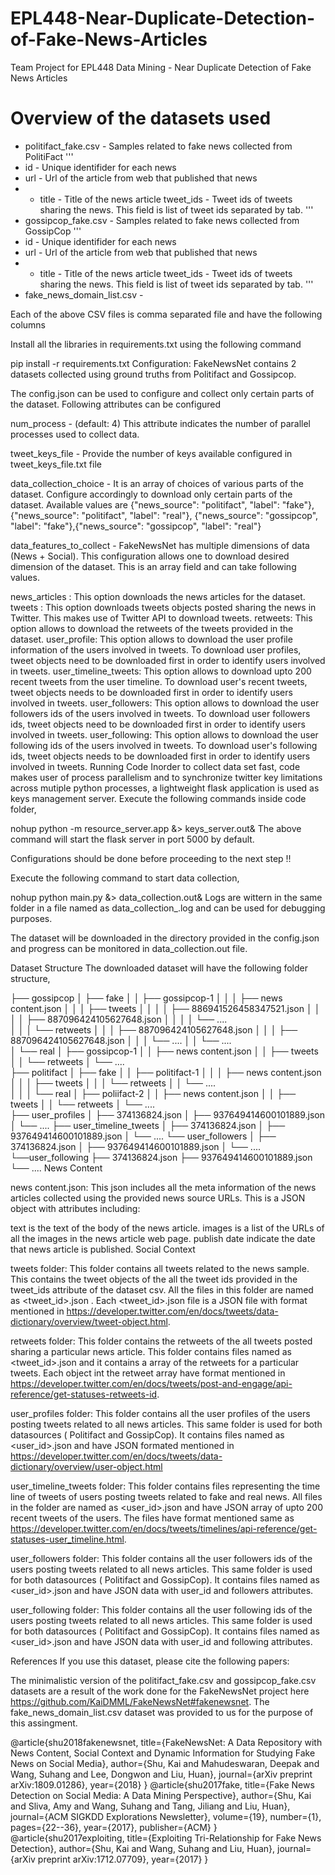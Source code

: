 # EPL448-Near-Duplicate-Detection-of-Fake-News-Articles
Team Project for EPL448 Data Mining - Near Duplicate Detection of Fake News Articles 

# Overview of the datasets used
* politifact_fake.csv - Samples related to fake news collected from PolitiFact
'''
* id - Unique identifider for each news
* url - Url of the article from web that published that news
* * title - Title of the news article
tweet_ids - Tweet ids of tweets sharing the news. This field is list of tweet ids separated by tab.
'''
* gossipcop_fake.csv - Samples related to fake news collected from GossipCop
'''
* id - Unique identifider for each news
* url - Url of the article from web that published that news
* * title - Title of the news article
tweet_ids - Tweet ids of tweets sharing the news. This field is list of tweet ids separated by tab.
'''
* fake_news_domain_list.csv - 







Each of the above CSV files is comma separated file and have the following columns















Install all the libraries in requirements.txt using the following command

pip install -r requirements.txt
Configuration:
FakeNewsNet contains 2 datasets collected using ground truths from Politifact and Gossipcop.

The config.json can be used to configure and collect only certain parts of the dataset. Following attributes can be configured

num_process - (default: 4) This attribute indicates the number of parallel processes used to collect data.

tweet_keys_file - Provide the number of keys available configured in tweet_keys_file.txt file

data_collection_choice - It is an array of choices of various parts of the dataset. Configure accordingly to download only certain parts of the dataset.
Available values are
{"news_source": "politifact", "label": "fake"},{"news_source": "politifact", "label": "real"}, {"news_source": "gossipcop", "label": "fake"},{"news_source": "gossipcop", "label": "real"}

data_features_to_collect - FakeNewsNet has multiple dimensions of data (News + Social). This configuration allows one to download desired dimension of the dataset. This is an array field and can take following values.

news_articles : This option downloads the news articles for the dataset.
tweets : This option downloads tweets objects posted sharing the news in Twitter. This makes use of Twitter API to download tweets.
retweets: This option allows to download the retweets of the tweets provided in the dataset.
user_profile: This option allows to download the user profile information of the users involved in tweets. To download user profiles, tweet objects need to be downloaded first in order to identify users involved in tweets.
user_timeline_tweets: This option allows to download upto 200 recent tweets from the user timeline. To download user's recent tweets, tweet objects needs to be downloaded first in order to identify users involved in tweets.
user_followers: This option allows to download the user followers ids of the users involved in tweets. To download user followers ids, tweet objects need to be downloaded first in order to identify users involved in tweets.
user_following: This option allows to download the user following ids of the users involved in tweets. To download user's following ids, tweet objects needs to be downloaded first in order to identify users involved in tweets.
Running Code
Inorder to collect data set fast, code makes user of process parallelism and to synchronize twitter key limitations across mutiple python processes, a lightweight flask application is used as keys management server. Execute the following commands inside code folder,

nohup python -m resource_server.app &> keys_server.out&
The above command will start the flask server in port 5000 by default.

Configurations should be done before proceeding to the next step !!

Execute the following command to start data collection,

nohup python main.py &> data_collection.out&
Logs are wittern in the same folder in a file named as data_collection_<timestamp>.log and can be used for debugging purposes.

The dataset will be downloaded in the directory provided in the config.json and progress can be monitored in data_collection.out file.

Dataset Structure
The downloaded dataset will have the following folder structure,

├── gossipcop
│   ├── fake
│   │   ├── gossipcop-1
│   │	│	├── news content.json
│   │	│	├── tweets
│   │	│	│	├── 886941526458347521.json
│   │	│	│	├── 887096424105627648.json
│   │	│	│	└── ....		
│   │	│  	└── retweets
│   │	│		├── 887096424105627648.json
│   │	│		├── 887096424105627648.json
│   │	│		└── ....
│   │	└── ....			
│   └── real
│      ├── gossipcop-1
│      │	├── news content.json
│      │	├── tweets
│      │	└── retweets
│		└── ....		
├── politifact
│   ├── fake
│   │   ├── politifact-1
│   │   │	├── news content.json
│   │   │	├── tweets
│   │   │	└── retweets
│   │	└── ....		
│   │
│   └── real
│      ├── poliifact-2
│      │	├── news content.json
│      │	├── tweets
│      │	└── retweets
│      └── ....					
├── user_profiles
│		├── 374136824.json
│		├── 937649414600101889.json
│   		└── ....
├── user_timeline_tweets
│		├── 374136824.json
│		├── 937649414600101889.json
│	   	└── ....
└── user_followers
│		├── 374136824.json
│		├── 937649414600101889.json
│	   	└── ....
└──user_following
        	├── 374136824.json
		├── 937649414600101889.json
	   	└── ....
News Content

news content.json: This json includes all the meta information of the news articles collected using the provided news source URLs. This is a JSON object with attributes including:

text is the text of the body of the news article.
images is a list of the URLs of all the images in the news article web page.
publish date indicate the date that news article is published.
Social Context

tweets folder: This folder contains all tweets related to the news sample. This contains the tweet objects of the all the tweet ids provided in the tweet_ids attribute of the dataset csv. All the files in this folder are named as <tweet_id>.json . Each <tweet_id>.json file is a JSON file with format mentioned in https://developer.twitter.com/en/docs/tweets/data-dictionary/overview/tweet-object.html.

retweets folder: This folder contains the retweets of the all tweets posted sharing a particular news article. This folder contains files named as <tweet_id>.json and it contains a array of the retweets for a particular tweets. Each object int the retweet array have format mentioned in https://developer.twitter.com/en/docs/tweets/post-and-engage/api-reference/get-statuses-retweets-id.

user_profiles folder: This folder contains all the user profiles of the users posting tweets related to all news articles. This same folder is used for both datasources ( Politifact and GossipCop). It contains files named as <user_id>.json and have JSON formated mentioned in https://developer.twitter.com/en/docs/tweets/data-dictionary/overview/user-object.html

user_timeline_tweets folder: This folder contains files representing the time line of tweets of users posting tweets related to fake and real news. All files in the folder are named as <user_id>.json and have JSON array of upto 200 recent tweets of the users. The files have format mentioned same as https://developer.twitter.com/en/docs/tweets/timelines/api-reference/get-statuses-user_timeline.html.

user_followers folder: This folder contains all the user followers ids of the users posting tweets related to all news articles. This same folder is used for both datasources ( Politifact and GossipCop). It contains files named as <user_id>.json and have JSON data with user_id and followers attributes.

user_following folder: This folder contains all the user following ids of the users posting tweets related to all news articles. This same folder is used for both datasources ( Politifact and GossipCop). It contains files named as <user_id>.json and have JSON data with user_id and following attributes.

References
If you use this dataset, please cite the following papers:

The minimalistic version of the politifact_fake.csv and gossipcop_fake.csv datasets are a result of the work done for the FakeNewsNet project here https://github.com/KaiDMML/FakeNewsNet#fakenewsnet.
The fake_news_domain_list.csv dataset was provided to us for the purpose of this assingment.

@article{shu2018fakenewsnet,
  title={FakeNewsNet: A Data Repository with News Content, Social Context and Dynamic Information for Studying Fake News on Social Media},
  author={Shu, Kai and  Mahudeswaran, Deepak and Wang, Suhang and Lee, Dongwon and Liu, Huan},
  journal={arXiv preprint arXiv:1809.01286},
  year={2018}
}
@article{shu2017fake,
  title={Fake News Detection on Social Media: A Data Mining Perspective},
  author={Shu, Kai and Sliva, Amy and Wang, Suhang and Tang, Jiliang and Liu, Huan},
  journal={ACM SIGKDD Explorations Newsletter},
  volume={19},
  number={1},
  pages={22--36},
  year={2017},
  publisher={ACM}
}
@article{shu2017exploiting,
  title={Exploiting Tri-Relationship for Fake News Detection},
  author={Shu, Kai and Wang, Suhang and Liu, Huan},
  journal={arXiv preprint arXiv:1712.07709},
  year={2017}
}
